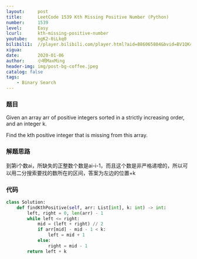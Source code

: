 ```yaml
---
layout:     post
title:      LeetCode 1539 Kth Missing Positive Number (Python)
number:     1539
level:      Easy
lcurl:      kth-missing-positive-number
youtube:    ngK2-0iLkq0
bilibili1:  //player.bilibili.com/player.html?aid=886065804&bvid=BV1QK4y1p7E3&cid=278443638&page=1
xigua:      
date:       2020-01-06
author:     小明MaxMing
header-img: img/post-bg-coffee.jpeg
catalog: false
tags:
    - Binary Search
---
```


### 题目

Given an array arr of positive integers sorted in a strictly increasing order, and an integer k.

Find the kth positive integer that is missing from this array.

### 解题思路

到第i个数ai，所缺失的正整数个数是ai-i-1，而且这个数是非严格递增的，所以可以用二分搜索要找的数所在的区间，答案为左边的位置+k

### 代码
```python
class Solution:
    def findKthPositive(self, arr: List[int], k: int) -> int:
        left, right = 0, len(arr) - 1
        while left <= right:
            mid = (left + right) // 2
            if arr[mid] - mid - 1 < k:
                left = mid + 1
            else:
                right = mid - 1
        return left + k
```

